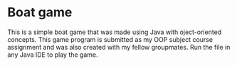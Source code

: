 # Boat game

This is a simple boat game that was made using Java with oject-oriented concepts. This game program is submitted as my OOP subject course assignment and was also created with my fellow groupmates. Run the file in any Java IDE to play the game.

